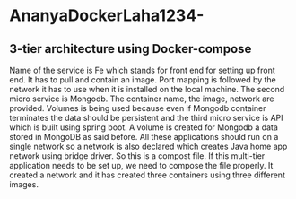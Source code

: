 # AnanyaDockerLaha1234-
## 3-tier architecture using Docker-compose
Name of the service is Fe which stands for front end for setting up front end.
It has to pull and contain an image. Port mapping is followed by the network it has to use when it is 
installed on the local machine. 
The second micro service is Mongodb. The container name, the image, network are provided. 
Volumes is being used because even if Mongodb container terminates the data should be persistent and the third micro service is API which is built using spring boot.
A volume is created for Mongodb a data stored in MongoDB as said before.
All these applications should run on a single network so a network is also declared which creates Java home app network using bridge driver.
So this is a compost file. 
If this multi-tier application needs to be set up, we need to compose the file properly.
It created a network and it has created three containers using three different images.

